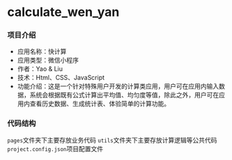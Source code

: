 # calculate_wen_yan

### 项目介绍
* 应用名称：快计算
* 应用类型：微信小程序
* 作者：Yao & Liu
* 技术：Html、CSS、JavaScript
* 功能介绍：这是一个针对特殊用户开发的计算类应用，用户可在应用内输入数据，系统会根据既有公式计算出平均值、均匀度等值，除此之外，用户可在应用内查看历史数据、生成统计表、体验简单的计算功能。

### 代码结构

`pages`文件夹下主要存放业务代码
`utils`文件夹下主要存放计算逻辑等公共代码
`project.config.json`项目配置文件
